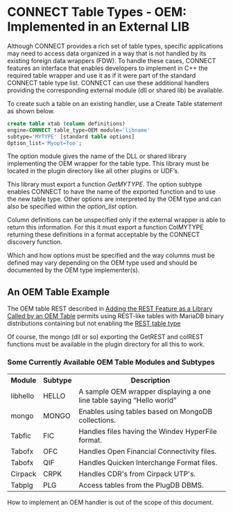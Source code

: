 # CONNECT Table Types - OEM: Implemented in an External LIB

Although CONNECT provides a rich set of table types, specific applications may
need to access data organized in a way that is not handled by its existing
foreign data wrappers (FDW). To handle these cases, CONNECT features an
interface that enables developers to implement in C++ the required table wrapper
and use it as if it were part of the standard CONNECT table type list. CONNECT
can use these additional handlers providing the corresponding external module
(dll or shared lib) be available.

To create such a table on an existing handler, use a Create Table statement as
shown below.

```sql
create table xtab (column definitions)
engine=CONNECT table_type=OEM module='libname'
subtype='MYTYPE' [standard table options]
Option_list='Myopt=foo';
```

The option module gives the name of the DLL or shared library implementing the OEM wrapper for the table type. This library must be located in the plugin directory like all other plugins or UDF’s.

This library must export a function <em>GetMYTYPE</em>. The option subtype enables CONNECT to have the name of the exported function and to use the new table type. Other options are interpreted by the OEM type and can also be specified within the <em>option_list</em> option.

Column definitions can be unspecified only if the external wrapper is able to
return this information. For this it must export a function ColMYTYPE returning
these definitions in a format acceptable by the CONNECT discovery function.

Which and how options must be specified and the way columns must be defined may
vary depending on the OEM type used and should be documented by the OEM type
implementer(s).

## An OEM Table Example

The OEM table REST described in [Adding the REST Feature as a Library Called by an OEM Table](/columns-storage-engines-and-plugins/storage-engines/connect/connect-adding-the-rest-feature-as-a-library-called-by-an-oem-table/) permits using REST-like tables with MariaDB binary distributions containing but not enabling the [REST table type](/columns-storage-engines-and-plugins/storage-engines/connect/connect-table-types/connect-files-retrieved-using-rest-queries/)

Of course, the mongo (dll or so) exporting the GetREST and colREST functions must be available in the plugin directory for all this to work.

### Some Currently Available OEM Table Modules and Subtypes

<table><tbody><tr><th>Module</th><th>Subtype</th><th>Description</th></tr>
<tr><td>libhello</td><td>HELLO</td><td>A sample OEM wrapper displaying a one line table saying “Hello world”</td></tr>
<tr><td>mongo</td><td>MONGO</td><td>Enables using tables based on MongoDB collections.</td></tr>
<tr><td>Tabfic</td><td>FIC</td><td>Handles files having the Windev HyperFile format.</td></tr>
<tr><td>Tabofx</td><td>OFC</td><td>Handles Open Financial Connectivity files.</td></tr>
<tr><td>Tabofx</td><td>QIF</td><td>Handles Quicken Interchange Format files.</td></tr>
<tr><td>Cirpack</td><td>CRPK</td><td>Handles CDR's from Cirpack UTP's.</td></tr>
<tr><td>Tabplg</td><td>PLG</td><td>Access tables from the PlugDB DBMS.</td></tr>
</tbody></table>

How to implement an OEM handler is out of the scope of this document.